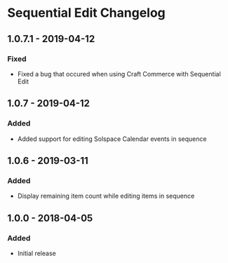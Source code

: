 # Sequential Edit Changelog

## 1.0.7.1 - 2019-04-12
### Fixed
- Fixed a bug that occured when using Craft Commerce with Sequential Edit

## 1.0.7 - 2019-04-12
### Added
- Added support for editing Solspace Calendar events in sequence

## 1.0.6 - 2019-03-11
### Added
- Display remaining item count while editing items in sequence

## 1.0.0 - 2018-04-05
### Added
- Initial release
